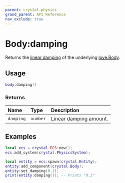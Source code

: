 ```yaml
---
parent: crystal.physics
grand_parent: API Reference
nav_exclude: true
---
```


# Body:damping

Returns the [linear damping](https://love2d.org/wiki/Body:getLinearDamping) of the underlying [love.Body](https://love2d.org/wiki/Body).

## Usage

```lua
body:damping()
```

### Returns

| Name      | Type     | Description            |
| :-------- | :------- | :--------------------- |
| `damping` | `number` | Linear damping amount. |

## Examples

```lua
local ecs = crystal.ECS:new();
ecs:add_system(crystal.PhysicsSystem);

local entity = ecs:spawn(crystal.Entity);
entity:add_component(crystal.Body);
entity:set_damping(0.1);
print(entity:damping()); -- Prints "0.1"
```
